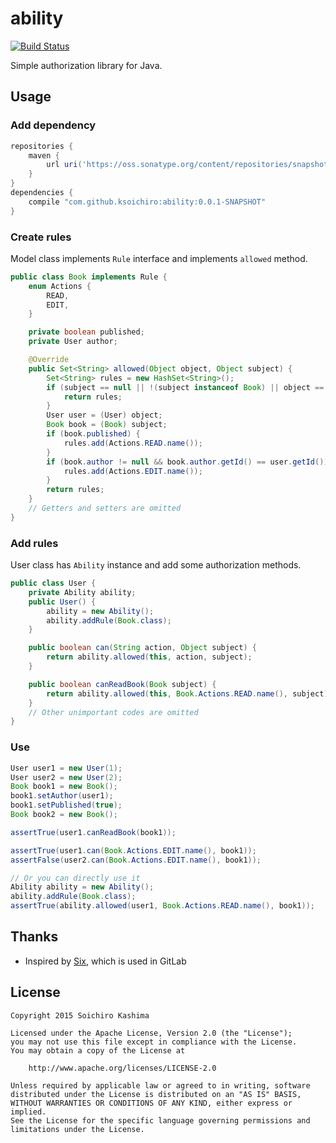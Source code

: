 # ability

[![Build Status](https://travis-ci.org/ksoichiro/ability.svg?branch=master)](https://travis-ci.org/ksoichiro/ability)

Simple authorization library for Java.

## Usage

### Add dependency

```groovy
repositories {
    maven {
        url uri('https://oss.sonatype.org/content/repositories/snapshots/')
    }
}
dependencies {
    compile "com.github.ksoichiro:ability:0.0.1-SNAPSHOT"
}
```

### Create rules

Model class implements `Rule` interface and implements `allowed` method.

```java
public class Book implements Rule {
    enum Actions {
        READ,
        EDIT,
    }

    private boolean published;
    private User author;

    @Override
    public Set<String> allowed(Object object, Object subject) {
        Set<String> rules = new HashSet<String>();
        if (subject == null || !(subject instanceof Book) || object == null || !(object instanceof User)) {
            return rules;
        }
        User user = (User) object;
        Book book = (Book) subject;
        if (book.published) {
            rules.add(Actions.READ.name());
        }
        if (book.author != null && book.author.getId() == user.getId()) {
            rules.add(Actions.EDIT.name());
        }
        return rules;
    }
    // Getters and setters are omitted
}
```

### Add rules

User class has `Ability` instance and add some authorization methods.

```java
public class User {
    private Ability ability;
    public User() {
        ability = new Ability();
        ability.addRule(Book.class);
    }

    public boolean can(String action, Object subject) {
        return ability.allowed(this, action, subject);
    }

    public boolean canReadBook(Book subject) {
        return ability.allowed(this, Book.Actions.READ.name(), subject);
    }
    // Other unimportant codes are omitted
}
```

### Use

```java
User user1 = new User(1);
User user2 = new User(2);
Book book1 = new Book();
book1.setAuthor(user1);
book1.setPublished(true);
Book book2 = new Book();

assertTrue(user1.canReadBook(book1));

assertTrue(user1.can(Book.Actions.EDIT.name(), book1));
assertFalse(user2.can(Book.Actions.EDIT.name(), book1));

// Or you can directly use it
Ability ability = new Ability();
ability.addRule(Book.class);
assertTrue(ability.allowed(user1, Book.Actions.READ.name(), book1));
```

## Thanks

* Inspired by [Six](https://github.com/randx/six), which is used in GitLab

## License

    Copyright 2015 Soichiro Kashima

    Licensed under the Apache License, Version 2.0 (the "License");
    you may not use this file except in compliance with the License.
    You may obtain a copy of the License at

        http://www.apache.org/licenses/LICENSE-2.0

    Unless required by applicable law or agreed to in writing, software
    distributed under the License is distributed on an "AS IS" BASIS,
    WITHOUT WARRANTIES OR CONDITIONS OF ANY KIND, either express or implied.
    See the License for the specific language governing permissions and
    limitations under the License.
